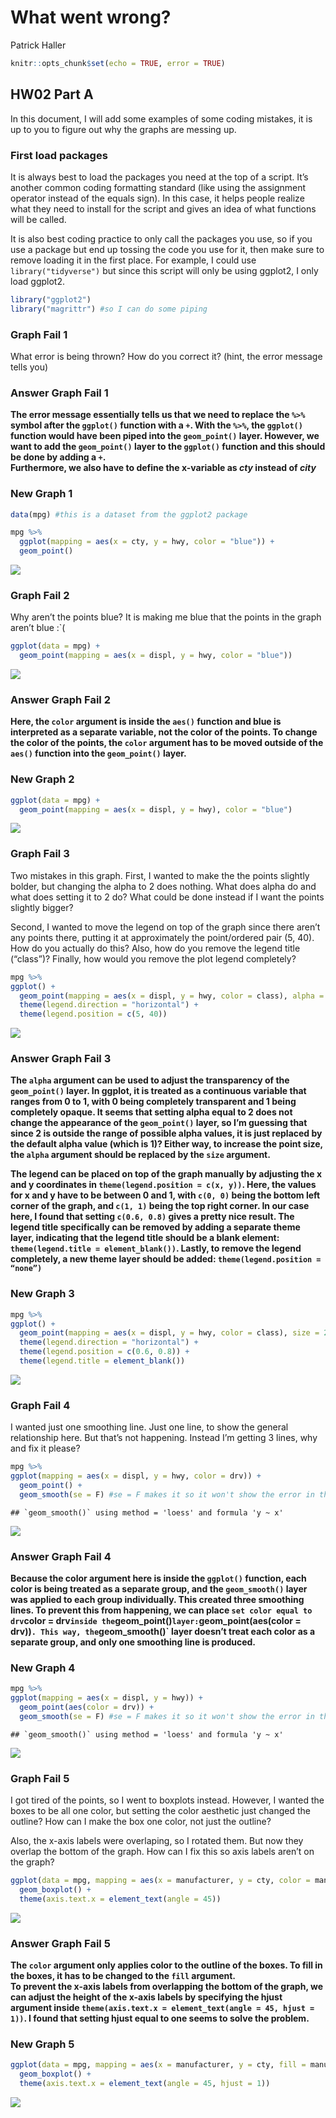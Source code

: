 What went wrong?
================
Patrick Haller

``` r
knitr::opts_chunk$set(echo = TRUE, error = TRUE)
```

## HW02 Part A

In this document, I will add some examples of some coding mistakes, it
is up to you to figure out why the graphs are messing up.

### First load packages

It is always best to load the packages you need at the top of a script.
It’s another common coding formatting standard (like using the
assignment operator instead of the equals sign). In this case, it helps
people realize what they need to install for the script and gives an
idea of what functions will be called.

It is also best coding practice to only call the packages you use, so if
you use a package but end up tossing the code you use for it, then make
sure to remove loading it in the first place. For example, I could use
`library("tidyverse")` but since this script will only be using ggplot2,
I only load ggplot2.

``` r
library("ggplot2")
library("magrittr") #so I can do some piping
```

### Graph Fail 1

What error is being thrown? How do you correct it? (hint, the error
message tells you)

### Answer Graph Fail 1

**The error message essentially tells us that we need to replace the
`%>%` symbol after the `ggplot()` function with a `+`. With the `%>%`,
the `ggplot()` function would have been piped into the `geom_point()`
layer. However, we want to add the `geom_point()` layer to the
`ggplot()` function and this should be done by adding a `+`.**  
**Furthermore, we also have to define the x-variable as *cty* instead of
*city***

### New Graph 1

``` r
data(mpg) #this is a dataset from the ggplot2 package

mpg %>% 
  ggplot(mapping = aes(x = cty, y = hwy, color = "blue")) + 
  geom_point()
```

![](HW02_A_Graph-Fails_files/figure-gfm/unnamed-chunk-1-1.png)<!-- -->

### Graph Fail 2

Why aren’t the points blue? It is making me blue that the points in the
graph aren’t blue :\`(

``` r
ggplot(data = mpg) + 
  geom_point(mapping = aes(x = displ, y = hwy, color = "blue"))
```

![](HW02_A_Graph-Fails_files/figure-gfm/unnamed-chunk-2-1.png)<!-- -->

### Answer Graph Fail 2

**Here, the `color` argument is inside the `aes()` function and blue is
interpreted as a separate variable, not the color of the points. To
change the color of the points, the `color` argument has to be moved
outside of the `aes()` function into the `geom_point()` layer.**

### New Graph 2

``` r
ggplot(data = mpg) + 
  geom_point(mapping = aes(x = displ, y = hwy), color = "blue")
```

![](HW02_A_Graph-Fails_files/figure-gfm/unnamed-chunk-3-1.png)<!-- -->

### Graph Fail 3

Two mistakes in this graph. First, I wanted to make the the points
slightly bolder, but changing the alpha to 2 does nothing. What does
alpha do and what does setting it to 2 do? What could be done instead if
I want the points slightly bigger?

Second, I wanted to move the legend on top of the graph since there
aren’t any points there, putting it at approximately the point/ordered
pair (5, 40). How do you actually do this? Also, how do you remove the
legend title (“class”)? Finally, how would you remove the plot legend
completely?

``` r
mpg %>% 
ggplot() + 
  geom_point(mapping = aes(x = displ, y = hwy, color = class), alpha = 2) + 
  theme(legend.direction = "horizontal") + 
  theme(legend.position = c(5, 40))
```

![](HW02_A_Graph-Fails_files/figure-gfm/unnamed-chunk-4-1.png)<!-- -->

### Answer Graph Fail 3

**The `alpha` argument can be used to adjust the transparency of the
`geom_point()` layer. In ggplot, it is treated as a continuous variable
that ranges from 0 to 1, with 0 being completely transparent and 1 being
completely opaque. It seems that setting alpha equal to 2 does not
change the appearance of the `geom_point()` layer, so I’m guessing that
since 2 is outside the range of possible alpha values, it is just
replaced by the default alpha value (which is 1)? Either way, to
increase the point size, the `alpha` argument should be replaced by the
`size` argument.**

**The legend can be placed on top of the graph manually by adjusting the
x and y coordinates in `theme(legend.position = c(x, y))`. Here, the
values for x and y have to be between 0 and 1, with `c(0, 0)` being the
bottom left corner of the graph, and `c(1, 1)` being the top right
corner. In our case here, I found that setting `c(0.6, 0.8)` gives a
pretty nice result. The legend title specifically can be removed by
adding a separate theme layer, indicating that the legend title should
be a blank element: `theme(legend.title = element_blank())`. Lastly, to
remove the legend completely, a new theme layer should be added:
`theme(legend.position = “none”)`**

### New Graph 3

``` r
mpg %>% 
ggplot() + 
  geom_point(mapping = aes(x = displ, y = hwy, color = class), size = 2) +
  theme(legend.direction = "horizontal") +
  theme(legend.position = c(0.6, 0.8)) + 
  theme(legend.title = element_blank())
```

![](HW02_A_Graph-Fails_files/figure-gfm/unnamed-chunk-5-1.png)<!-- -->

### Graph Fail 4

I wanted just one smoothing line. Just one line, to show the general
relationship here. But that’s not happening. Instead I’m getting 3
lines, why and fix it please?

``` r
mpg %>% 
ggplot(mapping = aes(x = displ, y = hwy, color = drv)) + 
  geom_point() + 
  geom_smooth(se = F) #se = F makes it so it won't show the error in the line of fit
```

    ## `geom_smooth()` using method = 'loess' and formula 'y ~ x'

![](HW02_A_Graph-Fails_files/figure-gfm/unnamed-chunk-6-1.png)<!-- -->

### Answer Graph Fail 4

**Because the color argument here is inside the `ggplot()` function,
each color is being treated as a separate group, and the `geom_smooth()`
layer was applied to each group individually. This created three
smoothing lines. To prevent this from happening, we can place `set color
equal to drv`color = drv`inside
the`geom\_point()`layer:`geom\_point(aes(color = drv))`. This way,
the`geom\_smooth()\` layer doesn’t treat each color as a separate group,
and only one smoothing line is produced.**

### New Graph 4

``` r
mpg %>% 
ggplot(mapping = aes(x = displ, y = hwy)) + 
  geom_point(aes(color = drv)) + 
  geom_smooth(se = F) #se = F makes it so it won't show the error in the line of fit
```

    ## `geom_smooth()` using method = 'loess' and formula 'y ~ x'

![](HW02_A_Graph-Fails_files/figure-gfm/unnamed-chunk-7-1.png)<!-- -->

### Graph Fail 5

I got tired of the points, so I went to boxplots instead. However, I
wanted the boxes to be all one color, but setting the color aesthetic
just changed the outline? How can I make the box one color, not just the
outline?

Also, the x-axis labels were overlaping, so I rotated them. But now they
overlap the bottom of the graph. How can I fix this so axis labels
aren’t on the
graph?

``` r
ggplot(data = mpg, mapping = aes(x = manufacturer, y = cty, color = manufacturer)) + 
  geom_boxplot() + 
  theme(axis.text.x = element_text(angle = 45))
```

![](HW02_A_Graph-Fails_files/figure-gfm/unnamed-chunk-8-1.png)<!-- -->

### Answer Graph Fail 5

**The `color` argument only applies color to the outline of the boxes.
To fill in the boxes, it has to be changed to the `fill` argument.**  
**To prevent the x-axis labels from overlapping the bottom of the graph,
we can adjust the height of the x-axis labels by specifying the hjust
argument inside `theme(axis.text.x = element_text(angle = 45, hjust
= 1))`. I found that setting hjust equal to one seems to solve the
problem.**

### New Graph 5

``` r
ggplot(data = mpg, mapping = aes(x = manufacturer, y = cty, fill = manufacturer)) + 
  geom_boxplot() + 
  theme(axis.text.x = element_text(angle = 45, hjust = 1))  
```

![](HW02_A_Graph-Fails_files/figure-gfm/unnamed-chunk-9-1.png)<!-- -->
